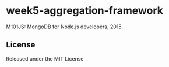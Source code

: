 # week5-aggregation-framework

M101JS: MongoDB for Node.js developers, 2015.

## License

Released under the MIT License
